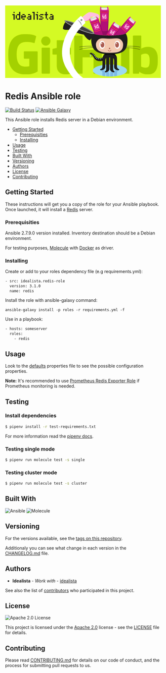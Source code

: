 ![Logo](logo.gif)

# Redis Ansible role

[![Build Status](https://travis-ci.org/idealista/redis-role.png)](https://travis-ci.org/idealista/redis-role)
[![Ansible Galaxy](https://img.shields.io/badge/galaxy-idealista.redis__role-B62682.svg)](https://galaxy.ansible.com/idealista/redis-role)

This Ansible role installs Redis server in a Debian environment.

- [Getting Started](#getting-started)
	- [Prerequisities](#prerequisities)
	- [Installing](#installing)
- [Usage](#usage)
- [Testing](#testing)
- [Built With](#built-with)
- [Versioning](#versioning)
- [Authors](#authors)
- [License](#license)
- [Contributing](#contributing)

## Getting Started

These instructions will get you a copy of the role for your Ansible playbook. Once launched, it will install a [Redis](https://redis.io/) server.

### Prerequisities

Ansible 2.7.9.0 version installed.
Inventory destination should be a Debian environment.

For testing purposes, [Molecule](https://molecule.readthedocs.io/) with [Docker](https://www.docker.com/) as driver.

### Installing

Create or add to your roles dependency file (e.g requirements.yml):

```
- src: idealista.redis-role
  version: 3.1.0
  name: redis
```

Install the role with ansible-galaxy command:

```
ansible-galaxy install -p roles -r requirements.yml -f
```

Use in a playbook:

```
- hosts: someserver
  roles:
    - redis
```

## Usage

Look to the [defaults](defaults/main.yml) properties file to see the possible configuration properties.

**Note:** It's recommended to use [Prometheus Redis Exporter Role](https://github.com/idealista/prometheus_redis_exporter-role) if Prometheus monitoring is needed.

## Testing

### Install dependencies

```sh
$ pipenv install -r test-requirements.txt
```

For more information read the [pipenv docs](https://docs.pipenv.org/).

### Testing single mode

```sh
$ pipenv run molecule test -s single
```

### Testing cluster mode

```sh
$ pipenv run molecule test -s cluster
```

## Built With

![Ansible](https://img.shields.io/badge/ansible-2.7.9.0-green.svg)
![Molecule](https://img.shields.io/badge/molecule-2.20.0-green.svg)

## Versioning

For the versions available, see the [tags on this repository](https://github.com/idealista/redis-role/tags).

Additionaly you can see what change in each version in the [CHANGELOG.md](CHANGELOG.md) file.

## Authors

* **Idealista** - *Work with* - [idealista](https://github.com/idealista)

See also the list of [contributors](https://github.com/idealista/redis-role/contributors) who participated in this project.

## License

![Apache 2.0 License](https://img.shields.io/hexpm/l/plug.svg)

This project is licensed under the [Apache 2.0](https://www.apache.org/licenses/LICENSE-2.0) license - see the [LICENSE](LICENSE) file for details.

## Contributing

Please read [CONTRIBUTING.md](.github/CONTRIBUTING.md) for details on our code of conduct, and the process for submitting pull requests to us.
